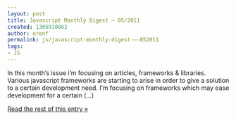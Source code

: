 ```yaml
---
layout: post
title: Javascript Monthly Digest – 05/2011
created: 1306910862
author: orenf
permalink: js/javascript-monthly-digest-–-052011
tags:
- JS
---
```

In this month’s issue i’m focusing on articles, frameworks & libraries. Various javascript frameworks are starting to arise in order to give a solution to a certain development need. I’m focusing on frameworks which may ease development for a certain (…)</p><p><a href="http://orizens.com/wp/topics/javascript-monthly-digest-052011/">Read the rest of this entry »</a></p>
